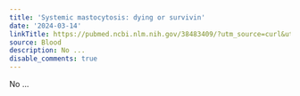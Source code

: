 ```yaml
---
title: 'Systemic mastocytosis: dying or survivin'
date: '2024-03-14'
linkTitle: https://pubmed.ncbi.nlm.nih.gov/38483409/?utm_source=curl&utm_medium=rss&utm_campaign=journals&utm_content=7603509&fc=None&ff=20240314180531&v=2.18.0.post9+e462414
source: Blood
description: No ...
disable_comments: true
---
```

No ...